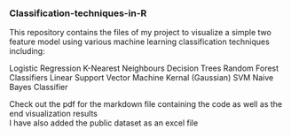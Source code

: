 ### Classification-techniques-in-R
This repository contains the files of my project to visualize a simple two feature model using various machine learning classification techniques including:

Logistic Regression
K-Nearest Neighbours
Decision Trees
Random Forest Classifiers
Linear Support Vector Machine
Kernal (Gaussian) SVM
Naive Bayes Classifier

Check out the pdf for the markdown file containing the code as well as the end visualization results  
I have also added the public dataset as an excel file
